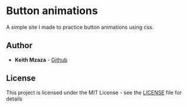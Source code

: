 # Button animations
A simple site I made to practice button animations using css.

## Author

* **Keith Mzaza** - [Github](https://github.com/mzazakeith)

## License

This project is licensed under the MIT License - see the [LICENSE](LICENSE) file for details